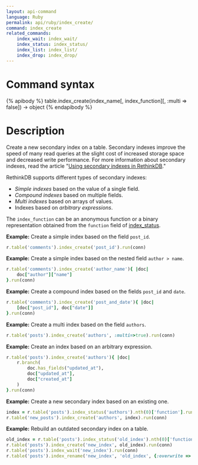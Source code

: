 ```yaml
---
layout: api-command
language: Ruby
permalink: api/ruby/index_create/
command: index_create
related_commands:
    index_wait: index_wait/
    index_status: index_status/
    index_list: index_list/
    index_drop: index_drop/
---
```


# Command syntax #

{% apibody %}
table.index_create(index_name[, index_function][, :multi => false]) &rarr; object
{% endapibody %}

# Description #

Create a new secondary index on a table. Secondary indexes improve the speed of many read queries at the slight cost of increased storage space and decreased write performance. For more information about secondary indexes, read the article "[Using secondary indexes in RethinkDB](/docs/secondary-indexes/)."

RethinkDB supports different types of secondary indexes:

- *Simple indexes* based on the value of a single field.
- *Compound indexes* based on multiple fields.
- *Multi indexes* based on arrays of values.
- Indexes based on *arbitrary expressions*.

The `index_function` can be an anonymous function or a binary representation obtained from the `function` field of [index_status](/api/ruby/index_status).

__Example:__ Create a simple index based on the field `post_id`.

```rb
r.table('comments').index_create('post_id').run(conn)
```
__Example:__ Create a simple index based on the nested field `author > name`.


```rb
r.table('comments').index_create('author_name'){ |doc|
    doc["author"]["name"]
}.run(conn)
```


__Example:__ Create a compound index based on the fields `post_id` and `date`.

```rb
r.table('comments').index_create('post_and_date'){ |doc|
    [doc["post_id"], doc["date"]]
}.run(conn)
```

__Example:__ Create a multi index based on the field `authors`.

```rb
r.table('posts').index_create('authors', :multi=>true).run(conn)
```

__Example:__ Create an index based on an arbitrary expression.

```rb
r.table('posts').index_create('authors'){ |doc|
    r.branch(
        doc.has_fields("updated_at"),
        doc["updated_at"],
        doc["created_at"]
    )
}.run(conn)
```

__Example:__ Create a new secondary index based on an existing one.

```rb
index = r.table('posts').index_status('authors').nth(0)['function'].run(conn)
r.table('new_posts').index_create('authors', index).run(conn)
```

__Example:__ Rebuild an outdated secondary index on a table.

```rb
old_index = r.table('posts').index_status('old_index').nth(0)['function'].run(conn)
r.table('posts').index_create('new_index', old_index).run(conn)
r.table('posts').index_wait('new_index').run(conn)
r.table('posts').index_rename('new_index', 'old_index', {:overwrite => true}).run(conn)
```

